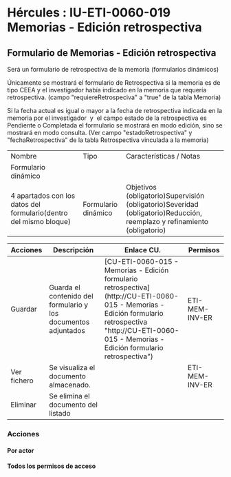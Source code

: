 # Hércules : IU\-ETI\-0060\-019 Memorias \- Edición retrospectiva



## Formulario de Memorias \- Edición retrospectiva

Será un formulario de retrospectiva de la memoria (formularios dinámicos)

Únicamente se mostrará el formulario de Retrospectiva si la memoria es de tipo CEEA y el investigador había indicado en la memoria que requería retrospectiva. (campo "requiereRetrospeciva" a "true" de la tabla Memoria)  


Si la fecha actual es igual o mayor a la fecha de retrospectiva indicada en la memoria por el investigador  y  el campo estado de la retrospectiva es Pendiente o Completada el formulario se mostrará en modo edición, sino se mostrará en modo consulta. (Ver campo "estadoRetrospectiva" y "fechaRetrospectiva" de la tabla Retrospectiva vinculada a la memoria)  




|  | | |
| --- | --- | --- |
| Nombre | Tipo | Características / Notas |
| Formulario dinámico | | |
| 4 apartados con los datos del formulario(dentro del mismo bloque) | Formulario dinámico | Objetivos (obligatorio)Supervisión (obligatorio)Severidad (obligatorio)Reducción, reemplazo y refinamiento (obligatorio) |

  


  




| Acciones | Descripción | Enlace CU. | Permisos |
| --- | --- | --- | --- |
| Guardar | Guarda el contenido del formulario y los documentos adjuntados | [CU\-ETI\-0060\-015 \- Memorias \- Edición formulario retrospectiva](http://CU-ETI-0060-015 - Memorias - Edición formulario retrospectiva "http://CU-ETI-0060-015 - Memorias - Edición formulario retrospectiva") | ETI\-MEM\-INV\-ER |
| Ver fichero | Se visualiza el documento almacenado. |  | ETI\-MEM\-INV\-ER |
| Eliminar | Se elimina el documento del listado |  |  |

  


### Acciones

#### Por actor

#### Todos los permisos de acceso




